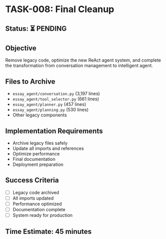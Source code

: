 # TASK-008: Final Cleanup

## Status: ⏳ PENDING

## Objective
Remove legacy code, optimize the new ReAct agent system, and complete the transformation from conversation management to intelligent agent.

## Files to Archive
- `essay_agent/conversation.py` (3,197 lines)
- `essay_agent/tool_selector.py` (661 lines)
- `essay_agent/planner.py` (457 lines)
- `essay_agent/planning.py` (530 lines)
- Other legacy components

## Implementation Requirements
- Archive legacy files safely
- Update all imports and references
- Optimize performance
- Final documentation
- Deployment preparation

## Success Criteria
- [ ] Legacy code archived
- [ ] All imports updated
- [ ] Performance optimized
- [ ] Documentation complete
- [ ] System ready for production

## Time Estimate: 45 minutes 